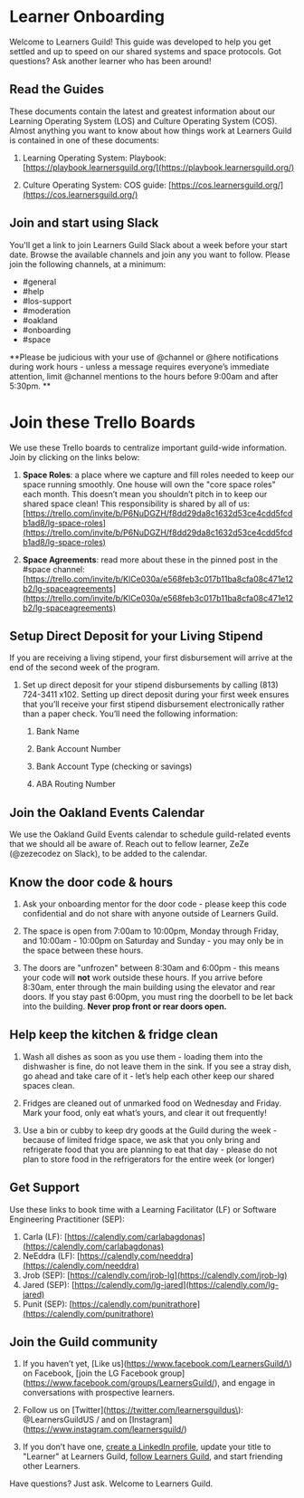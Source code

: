 # Learner Onboarding

Welcome to Learners Guild! This guide was developed to help you get settled and up to speed on our shared systems and space protocols. Got questions? Ask another learner who has been around!

## Read the Guides

These documents contain the latest and greatest information about our Learning Operating System \(LOS\) and Culture Operating System \(COS\). Almost anything you want to know about how things work at Learners Guild is contained in one of these documents:

1. Learning Operating System: Playbook: [https://playbook.learnersguild.org/](https://playbook.learnersguild.org/)

2. Culture Operating System: COS guide: [https://cos.learnersguild.org/](https://cos.learnersguild.org/)

## Join and start using Slack

You'll get a link to join Learners Guild Slack about a week before your start date. Browse the available channels and join any you want to follow. Please join the following channels, at a minimum:

* \#general
* \#help
* \#los-support
* \#moderation
* \#oakland
* \#onboarding
* \#space

**Please be judicious with your use of @channel or @here notifications during work hours - unless a message requires everyone’s immediate attention, limit @channel mentions to the hours before 9:00am and after 5:30pm. **

# Join these Trello Boards

We use these Trello boards to centralize important guild-wide information. Join by clicking on the links below:

1. **Space Roles**: a place where we capture and fill roles needed to keep our space running smoothly. One house will own the "core space roles" each month. This doesn’t mean you shouldn’t pitch in to keep our shared space clean! This responsibility is shared by all of us: [https://trello.com/invite/b/P6NuDGZH/f8dd29da8c1632d53ce4cdd5fcdb1ad8/lg-space-roles](https://trello.com/invite/b/P6NuDGZH/f8dd29da8c1632d53ce4cdd5fcdb1ad8/lg-space-roles)

2. **Space Agreements**: read more about these in the pinned post in the \#space channel: [https://trello.com/invite/b/KlCe030a/e568feb3c017b11ba8cfa08c471e12b2/lg-spaceagreements](https://trello.com/invite/b/KlCe030a/e568feb3c017b11ba8cfa08c471e12b2/lg-spaceagreements)

## Setup Direct Deposit for your Living Stipend

If you are receiving a living stipend, your first disbursement will arrive at the end of the second week of the program.

1. Set up direct deposit for your stipend disbursements by calling \(813\) 724-3411 x102. Setting up direct deposit during your first week ensures that you’ll receive your first stipend disbursement electronically rather than a paper check. You’ll need the following information:

   1. Bank Name

   2. Bank Account Number

   3. Bank Account Type \(checking or savings\)

   4. ABA Routing Number

## Join the Oakland Events Calendar

We use the Oakland Guild Events calendar to schedule guild-related events that we should all be aware of. Reach out to fellow learner, ZeZe \(@zezecodez on Slack\), to be added to the calendar.

## Know the door code & hours

1. Ask your onboarding mentor for the door code - please keep this code confidential and do not share with anyone outside of Learners Guild.

2. The space is open from 7:00am to 10:00pm, Monday through Friday, and 10:00am - 10:00pm on Saturday and Sunday - you may only be in the space between these hours.

3. The doors are "unfrozen" between 8:30am and 6:00pm - this means your code will **not** work outside these hours. If you arrive before 8:30am, enter through the main building using the elevator and rear doors. If you stay past 6:00pm, you must ring the doorbell to be let back into the building. **Never prop front or rear doors open.**

## Help keep the kitchen & fridge clean

1. Wash all dishes as soon as you use them - loading them into the dishwasher is fine, do not leave them in the sink. If you see a stray dish, go ahead and take care of it - let’s help each other keep our shared spaces clean.

2. Fridges are cleaned out of unmarked food on Wednesday and Friday. Mark your food, only eat what’s yours, and clear it out frequently!

3. Use a bin or cubby to keep dry goods at the Guild during the week - because of limited fridge space, we ask that you only bring and refrigerate food that you are planning to eat that day - please do not plan to store food in the refrigerators for the entire week \(or longer\)

## Get Support

Use these links to book time with a Learning Facilitator \(LF\) or Software Engineering Practitioner \(SEP\):

1. Carla \(LF\): [https://calendly.com/carlabagdonas](https://calendly.com/carlabagdonas)
2. NeEddra \(LF\): [https://calendly.com/needdra](https://calendly.com/needdra)
3. Jrob \(SEP\): [https://calendly.com/jrob-lg](https://calendly.com/jrob-lg)
4. Jared \(SEP\): [https://calendly.com/lg-jared](https://calendly.com/lg-jared)
5. Punit \(SEP\): [https://calendly.com/punitrathore](https://calendly.com/punitrathore)

## Join the Guild community

1. If you haven’t yet, [Like us](https://www.facebook.com/LearnersGuild/\) on Facebook, [join the LG Facebook group]\(https://www.facebook.com/groups/LearnersGuild/), and engage in conversations with prospective learners.

2. Follow us on [Twitter](https://twitter.com/learnersguildus\): @LearnersGuildUS / and on [Instagram]\(https://www.instagram.com/learnersguild/)

3. If you don’t have one, [create a LinkedIn profile](https://www.linkedin.com/), update your title to "Learner" at Learners Guild, [follow Learners Guild](https://www.linkedin.com/company/learners-guild), and start friending other Learners.

Have questions? Just ask. Welcome to Learners Guild.

